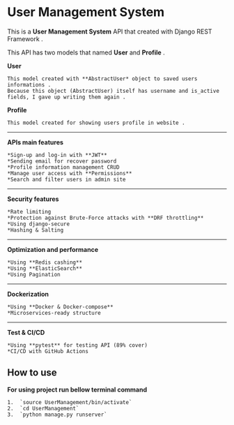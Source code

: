 # User Management System

This is a **User Management System** API that created with Django REST Framework .   

This API has two models that named **User** and **Profile** .   

**User**    

    This model created with **AbstractUser* object to saved users informations .   
    Because this object (AbstractUser) itself has username and is_active fields, I gave up writing them again .    

**Profile**    

    This model created for showing users profile in website .    

-------------    

**APIs main features**    

    *Sign-up and log-in with **JWT**    
    *Sending email for recover password    
    *Profile information management CRUD    
    *Manage user access with **Permissions**    
    *Search and filter users in admin site    

-------------    

**Security features**    

    *Rate limiting
    *Protection against Brute-Force attacks with **DRF throttling**    
    *Using django-secure    
    *Hashing & Salting    


-------------    


**Optimization and performance**    

    *Using **Redis cashing**    
    *Using **ElasticSearch**     
    *Using Pagination    


-------------    


**Dockerization**    

    *Using **Docker & Docker-compose**    
    *Microservices-ready structure    



-------------    


**Test & CI/CD**    

    *Using **pytest** for testing API (89% cover)    
    *CI/CD with GitHub Actions


## How to use    

**For using project run bellow terminal command**    

    1.  `source UserManagement/bin/activate`    
    2.  `cd UserManagement`    
    3.  `python manage.py runserver`    

